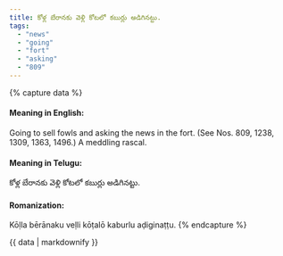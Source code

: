```yaml
---
title: కోళ్ల బేరానకు వెళ్లి కోటలో కబుర్లు అడిగినట్టు.
tags:
  - "news"
  - "going"
  - "fort"
  - "asking"
  - "809"
---
```


{% capture data %}
#### Meaning in English:
Going to sell fowls and asking the news in the fort.
(See Nos. 809, 1238, 1309, 1363, 1496.)
A meddling rascal.

#### Meaning in Telugu:
కోళ్ల బేరానకు వెళ్లి కోటలో కబుర్లు అడిగినట్టు.

#### Romanization:
Kōḷla bērānaku veḷli kōṭalō kaburlu aḍiginaṭṭu.
{% endcapture %}

{{ data | markdownify }}

